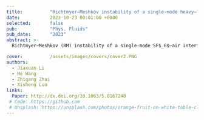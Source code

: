 ```yaml
---
title:          "Richtmyer–Meshkov instability of a single-mode heavy–light interface in cylindrical geometry"
date:           2023-10-23 00:01:00 +0800
selected:       false
pub:            "Phys. Fluids"
pub_date:       "2023"
abstract: >-
  Richtmyer–Meshkov (RM) instability of a single-mode SF$_6$–air interface subjected to a convergent shock is investigated experimentally. The convergent shock tube is specially designed with an opening tail to weaken the Rayleigh–Taylor effect and eliminate the reflected waves' effect. The gas layer scheme is used to create a heavy gas environment at the upstream side of the interface. Before phase inversion is finished, the amplitude reduction is accelerated, but the Bell–Plesset (BP) effect in this process is found to be negligible. After phase inversion is completed, the linear growth rate is generally predicted due to small amplitude and the weak BP effect. In nonlinear regime, an existing nonlinear model is revised based on the Padé approximation to give a better prediction of amplitude growth. The spike amplitude grows almost linearly, whereas the bubble amplitude gradually saturates and even reduces. For a heavy-light interface in convergent geometry, although both the spike and bubble amplitude growths are promoted by the BP effect, the spike growth is more promoted than the bubble. The BP effect enhances generation of the second-order harmonic, which results in saturation and reduction of the bubble amplitude. The discrepancy in the BP effect between light-heavy and heavy-light interfaces is qualitatively demonstrated for the first time.

cover:          /assets/images/covers/cover2.PNG
authors:
  - Jiaxuan Li
  - He Wang
  - Zhigang Zhai
  - Xisheng Luo
links:
  Paper: http://dx.doi.org/10.1063/5.0167248
 # Code: https://github.com
 # Unsplash: https://unsplash.com/photos/orange-fruit-on-white-table-cloth-ISX_imp8t1o
---
```

